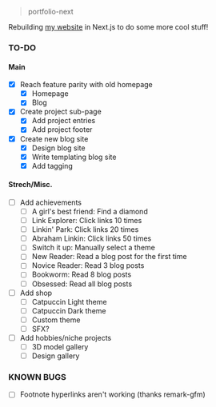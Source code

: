 > portfolio-next

Rebuilding [my website](https://jacobmoy.com) in Next.js to do some more 
cool stuff!

### TO-DO
#### Main
- [X] Reach feature parity with old homepage
  - [X] Homepage
  - [X] Blog
- [X] Create project sub-page
  - [X] Add project entries
  - [X] Add project footer
- [X] Create new blog site
  - [X] Design blog site
  - [X] Write templating blog site
  - [X] Add tagging

#### Strech/Misc.
- [ ] Add achievements
  - [ ] A girl's best friend: Find a diamond
  - [ ] Link Explorer: Click links 10 times
  - [ ] Linkin' Park: Click links 20 times
  - [ ] Abraham Linkin: Click links 50 times
  - [ ] Switch it up: Manually select a theme
  - [ ] New Reader: Read a blog post for the first time
  - [ ] Novice Reader: Read 3 blog posts
  - [ ] Bookworm: Read 8 blog posts
  - [ ] Obsessed: Read all blog posts
- [ ] Add shop
  - [ ] Catpuccin Light theme
  - [ ] Catpuccin Dark theme
  - [ ] Custom theme
  - [ ] SFX?
- [ ] Add hobbies/niche projects
  - [ ] 3D model gallery
  - [ ] Design gallery

### KNOWN BUGS
- [ ] Footnote hyperlinks aren't working (thanks remark-gfm)
